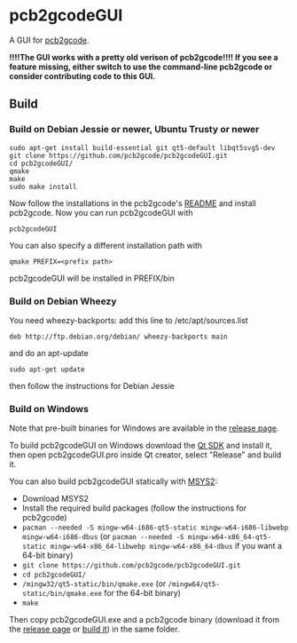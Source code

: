 # pcb2gcodeGUI
A GUI for [pcb2gcode](https://github.com/pcb2gcode/pcb2gcode).

**!!!!The GUI works with a pretty old verison of pcb2gcode!!!!  If you see a feature missing, either switch to use the command-line pcb2gcode or consider contributing code to this GUI.**

## Build
### Build on Debian Jessie or newer, Ubuntu Trusty or newer
    
    sudo apt-get install build-essential git qt5-default libqt5svg5-dev
    git clone https://github.com/pcb2gcode/pcb2gcodeGUI.git
    cd pcb2gcodeGUI/
    qmake
    make
    sudo make install

Now follow the installations in the pcb2gcode's [README](https://github.com/pcb2gcode/pcb2gcode/blob/master/README.md)
and install pcb2gcode.
Now you can run pcb2gcodeGUI with

    pcb2gcodeGUI

You can also specify a different installation path with

    qmake PREFIX=<prefix path>

pcb2gcodeGUI will be installed in PREFIX/bin

### Build on Debian Wheezy
You need wheezy-backports: add this line to /etc/apt/sources.list

	deb http://ftp.debian.org/debian/ wheezy-backports main

and do an apt-update

	sudo apt-get update

then follow the instructions for Debian Jessie

### Build on Windows
Note that pre-built binaries for Windows are available in the [release page](https://github.com/pcb2gcode/pcb2gcodeGUI/releases).

To build pcb2gcodeGUI on Windows download the [Qt SDK](http://www.qt.io/download-open-source/)
and install it, then open pcb2gcodeGUI.pro inside Qt creator, select "Release" and build it.

You can also build pcb2gcodeGUI statically with [MSYS2](http://sourceforge.net/projects/msys2/):
 * Download MSYS2
 * Install the required build packages (follow the instructions for pcb2gcode)
 * `pacman --needed -S mingw-w64-i686-qt5-static mingw-w64-i686-libwebp mingw-w64-i686-dbus` (or `pacman --needed -S mingw-w64-x86_64-qt5-static mingw-w64-x86_64-libwebp mingw-w64-x86_64-dbus` if you want a 64-bit binary)
 * `git clone https://github.com/pcb2gcode/pcb2gcodeGUI.git`
 * `cd pcb2gcodeGUI/`
 * `/mingw32/qt5-static/bin/qmake.exe` (or `/mingw64/qt5-static/bin/qmake.exe` for the 64-bit binary)
 * `make`
 
Then copy pcb2gcodeGUI.exe and a pcb2gcode binary (download it from the [release page](https://github.com/pcb2gcode/pcb2gcode/releases)
or [build it](https://github.com/pcb2gcode/pcb2gcode/blob/master/README.md)) in the same folder.
